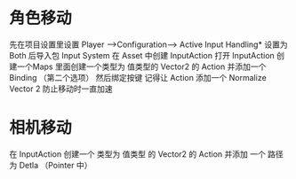 
# 角色移动

先在项目设置里设置 Player ——>Configuration——> Active Input Handling*  设置为 Both
后导入包 Input System 
在 Asset 中创建 InputAction 
打开 InputAction 创建一个Maps 里面创建一个类型为 值类型的 Vector2 的 Action 
并添加一个 Binding （第二个选项） 然后绑定按键
记得让 Action 添加一个 Normalize Vector 2  防止移动时一直加速

# 相机移动

在 InputAction 创建一个 类型为 值类型 的 Vector2 的 Action
并添加 一个 路径为 Detla （Pointer 中）


